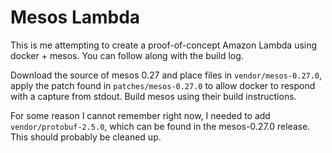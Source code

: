 Mesos Lambda
============

This is me attempting to create a proof-of-concept Amazon Lambda using docker + mesos. You can
follow along with the build log.

Download the source of mesos 0.27 and place files in `vendor/mesos-0.27.0`, apply the patch found
in `patches/mesos-0.27.0` to allow docker to respond with a capture from stdout. Build mesos using
their build instructions.

For some reason I cannot remember right now, I needed to add `vendor/protobuf-2.5.0`, which can be
found in the mesos-0.27.0 release. This should probably be cleaned up.
